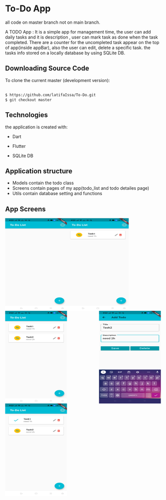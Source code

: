 # To-Do App

all code on master branch not on main branch.


A TODO App : It is a simple app for management time, the user can add daily tasks and it is description , user can mark task as done when the task completed. There are a counter for the uncompleted task appear on the top of app(inside appBar), also the user can edit, delete a specific task. the tasks info stored on a locally database by using SQLite DB.


## Downloading Source Code

To clone the current master (development version):

```

$ https://github.com/latifaIssa/To-Do.git
$ git checkout master

```

## Technologies

the application is created with:

- Dart

- Flutter

- SQLite DB

## Application structure

- Models
   contain the todo class
- Screens
   contain pages of my app(todo_list and todo detailes page)
- Utils
   contain database setting and functions

## App Screens
<img align="left" src="./firstApp/Screenshot_2021-03-13-22-40-35-37_f212e371a3a872b6e47c8c7145b7047d.jpg"  width="200" height="300"/>
<img align="left" src="./firstApp/Screenshot_2021-03-13-22-41-22-20_f212e371a3a872b6e47c8c7145b7047d.jpg"  width="200" height="300"/>
<img align="right" src="./firstApp/add-new-task.jpg" width="200" height="300"/>
<img align="left" src="./firstApp/todo_list.jpg"  width="200" height="300"/>
<img align="center" src="./firstApp/checked_task.jpg " width="200" height="300"/>

